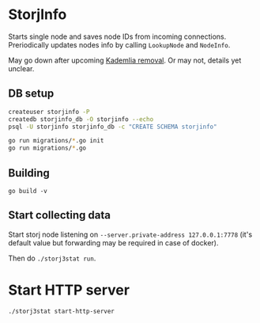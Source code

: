 # StorjInfo

Starts single node and saves node IDs from incoming connections. Preriodically updates nodes info by calling `LookupNode` and `NodeInfo`.

May go down after upcoming [Kademlia removal](https://storj.io/blog/2019/08/so-youre-a-storage-node-operator.-which-satellites-do-you-trust/). Or may not, details yet unclear.

## DB setup
```bash
createuser storjinfo -P
createdb storjinfo_db -O storjinfo --echo
psql -U storjinfo storjinfo_db -c "CREATE SCHEMA storjinfo"

go run migrations/*.go init
go run migrations/*.go
```

## Building
`go build -v`

## Start collecting data
Start storj node listening on `--server.private-address 127.0.0.1:7778` (it's default value but forwarding may be required in case of docker).

Then do `./storj3stat run`.

# Start HTTP server
`./storj3stat start-http-server`
